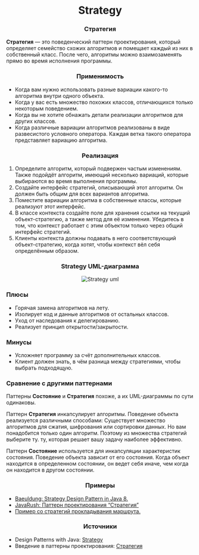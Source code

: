 <h1 align="center">
   Strategy
</h1>
<h3 align="center">
   Стратегия
</h3>

**Стратегия** — это поведенческий паттерн проектирования, который определяет семейство схожих алгоритмов и помещает
каждый
из них в собственный класс. После чего, алгоритмы можно взаимозаменять прямо во время исполнения программы.

<h3 align="center">
   Применимость
</h3>

- Когда вам нужно использовать разные вариации какого-то алгоритма внутри одного объекта.
- Когда у вас есть множество похожих классов, отличающихся только некоторым поведением.
- Когда вы не хотите обнажать детали реализации алгоритмов для других классов.
- Когда различные вариации алгоритмов реализованы в виде развесистого условного оператора. Каждая ветка такого оператора
  представляет вариацию алгоритма.

<h3 align="center">
   Реализация
</h3>

1. Определите алгоритм, который подвержен частым изменениям. Также подойдёт алгоритм, имеющий несколько вариаций,
   которые выбираются во время выполнения программы.
2. Создайте интерфейс стратегий, описывающий этот алгоритм. Он должен быть общим для всех вариантов алгоритма.
3. Поместите вариации алгоритма в собственные классы, которые реализуют этот интерфейс.
4. В классе контекста создайте поле для хранения ссылки на текущий объект-стратегию, а также метод для её изменения.
   Убедитесь в том, что контекст работает с этим объектом только через общий интерфейс стратегий.
5. Клиенты контекста должны подавать в него соответствующий объект-стратегию, когда хотят, чтобы контекст вёл себя
   определённым образом.

<h3 align="center">
   Strategy UML-диаграмма
</h3>

<p align="center">
   <img src=https://github.com/evilpeopletyranny/JavaDesignPatterns/blob/main/src/patterns/behavior/strategy/diagram.png alt="Strategy uml">
</p>

<h3>Плюсы</h3>

- Горячая замена алгоритмов на лету.
- Изолирует код и данные алгоритмов от остальных классов.
- Уход от наследования к делегированию.
- Реализует принцип открытости/закрытости.

<h3>Минусы</h3>

- Усложняет программу за счёт дополнительных классов.
- Клиент должен знать, в чём разница между стратегиями, чтобы выбрать подходящую.

<h3>
    Сравнение с другими паттернами
</h3>

Паттерны **Состояние** и **Стратегия** похоже, а их UML-диаграммы по сути одинаковы.

Паттерн **Стратегия** инкапсулирует алгоритмы. Поведение объекта реализуется
различными способами: Существует множество алгоритмов для сжатия, шифрования или сортировки данных. Но
вам понадобится только один алгоритм. Поэтому из множества стратегий выберите ту.
ту, которая решает вашу задачу наиболее эффективно.

Паттерн **Состояние** используется для инкапсуляции характеристик состояния. Поведение объекта
зависит от его состояния. Когда объект находится в определенном состоянии, он ведет себя иначе, чем
когда он находится в другом состоянии.

<h3 align="center">
   Примеры
</h3>

- [Baeuldung: Strategy Design Pattern in Java 8.](https://www.baeldung.com/java-strategy-pattern)
- [JavaRush: Паттерн проектирования “Стратегия”](https://javarush.com/groups/posts/2271-pattern-proektirovanija-strategija)
- [Пример со стратегий прокладывания маршрута.](https://github.com/evilpeopletyranny/JavaDesignPatterns/blob/main/src/patterns/behavior/strategy/code/)

<h3 align="center">
   Источники
</h3>

- Design Patterns with
  Java: [Strategy](https://github.com/evilpeopletyranny/JavaDesignPatterns/blob/main/src/patterns/behavior/strategy/books/Olaf%20Musch%20EN.pdf)
- Введение в паттерны
  проектирования: [Стратегия](https://github.com/evilpeopletyranny/JavaDesignPatterns/blob/main/src/patterns/behavior/strategy/books/Alexander%20Shvets%20RU.pdf)